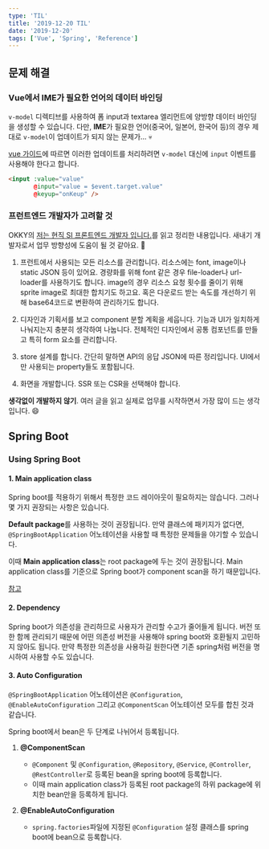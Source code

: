 ```yaml
---
type: 'TIL'
title: '2019-12-20 TIL'
date: '2019-12-20'
tags: ['Vue', 'Spring', 'Reference']
---
```


## 문제 해결

### Vue에서 IME가 필요한 언어의 데이터 바인딩

`v-model` 디렉티브를 사용하여 폼 input과 textarea 엘리먼트에 양방향 데이터 바인딩을 생성할 수 있습니다. 다만, **IME**가 필요한 언어(중국어, 일본어, 한국어 등)의 경우 제대로 `v-model`이 업데이트가 되지 않는 문제가… 💀

[vue 가이드](https://kr.vuejs.org/v2/guide/forms.html#%EA%B8%B0%EB%B3%B8-%EC%82%AC%EC%9A%A9%EB%B2%95)에 따르면 이러한 업데이트를 처리하려면 `v-model` 대신에 `input` 이벤트를 사용해야 한다고 합니다.

```HTML
<input :value="value"
       @input="value = $event.target.value"
       @keyup="onKeup" />
```

### 프런트엔드 개발자가 고려할 것

OKKY의 [저는 현직 SI 프론트엔드 개발자 입니다.](https://okky.kr/article/661641)를 읽고 정리한 내용입니다. 새내기 개발자로서 업무 방향성에 도움이 될 것 같아요. 🐥

1. 프런트에서 사용되는 모든 리소스를 관리합니다. 리소스에는 font, image이나 static JSON 등이 있어요. 경량화를 위해 font 같은 경우 file-loader나 url-loader를 사용하기도 합니다. image의 경우 리소스 요청 횟수를 줄이기 위해 sprite image로 최대한 합치기도 하고요. 혹은 다운로드 받는 속도를 개선하기 위해 base64코드로 변환하여 관리하기도 합니다.

2. 디자인과 기획서를 보고 component 분할 계획을 세웁니다. 기능과 UI가 일치하게 나눠지는지 충분히 생각하여 나눕니다. 전체적인 디자인에서 공통 컴포넌트를 만들고 특히 form 요소를 관리합니다.

3. store 설계를 합니다. 간단히 말하면 API의 응답 JSON에 따른 정리입니다. UI에서만 사용되는 property들도 포함됩니다.

4. 화면을 개발합니다. SSR 또는 CSR을 선택해야 합니다.

**생각없이 개발하지 않기**. 여러 글을 읽고 실제로 업무를 시작하면서 가장 많이 드는 생각입니다. 😄

## Spring Boot

### Using Spring Boot

#### 1. Main application class

Spring boot를 적용하기 위해서 특정한 코드 레이아웃이 필요하지는 않습니다. 그러나 몇 가지 권장되는 사항은 있습니다.

**Default package**를 사용하는 것이 권장됩니다. 만약 클래스에 패키지가 없다면, `@SpringBootApplication` 어노테이션을 사용할 때 특정한 문제들을 야기할 수 있습니다.

이때 **Main application class**는 root package에 두는 것이 권장됩니다. Main application class를 기준으로 Spring boot가 component scan을 하기 때문입니다.

[참고](https://docs.spring.io/spring-boot/docs/current/reference/htmlsingle/#using-boot-structuring-your-code)

#### 2. Dependency

Spring boot가 의존성을 관리하므로 사용자가 관리할 수고가 줄어들게 됩니다. 버전 또한 함께 관리되기 때문에 어떤 의존성 버전을 사용해야 spring boot와 호환될지 고민하지 않아도 됩니다. 만약 특정한 의존성을 사용하길 원한다면 기존 spring처럼 버전을 명시하여 사용할 수도 있습니다.

#### 3. Auto Configuration

`@SpringBootApplication` 어노테이션은 `@Configuration`, `@EnableAutoConfiguration` 그리고 `@ComponentScan` 어노테이션 모두를 합친 것과 같습니다.

Spring boot에서 bean은 두 단계로 나뉘어서 등록됩니다.

1. **@ComponentScan**

   - `@Component` 및 `@Configuration`, `@Repository`, `@Service`, `@Controller`, `@RestController`로 등록된 bean을 spring boot에 등록합니다.
   - 이때 main application class가 등록된 root package의 하위 package에 위치한 bean만을 등록하게 됩니다.

2. **@EnableAutoConfiguration**

   - `spring.factories`파일에 지정된 `@Configuration` 설정 클래스를 spring boot에 bean으로 등록합니다.
